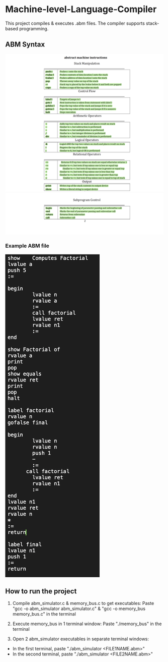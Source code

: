 # Machine-level-Language-Compiler

This project compiles & executes .abm files. The compiler supports stack-based programming.

## ABM Syntax
![ABM File Syntax 1](https://github.com/satwikbhasin/Machine-Level-Language-Compiler/blob/main/Assets/ABM%20Instructions%201.png)
![ABM File Syntax 2](https://github.com/satwikbhasin/Machine-Level-Language-Compiler/blob/main/Assets/ABM%20Instructions%202.png)

### Example ABM file

![ABM File Example](https://github.com/satwikbhasin/Machine-Level-Language-Compiler/blob/main/Assets/ABM%20Example.png)


## How to run the project
1. Compile abm_simulator.c & memory_bus.c to get executables: Paste "gcc -o abm_simulator abm_simulator.c" & "gcc -o memory_bus memory_bus.c" in the terminal

2. Execute memory_bus in 1 terminal window: Paste "./memory_bus" in the terminal

3. Open 2 abm_simulator executables in separate terminal windows:
- In the first terminal, paste "./abm_simulator <FILE1NAME.abm>"
- In the second terminal, paste "./abm_simulator <FILE2NAME.abm>"
